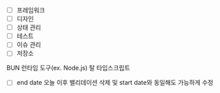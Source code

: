 - [ ] 프레임워크 
- [ ] 디자인
- [ ] 상태 관리
- [ ] 테스트
- [ ] 이슈 관리
- [ ] 저장소

BUN 런타임 도구(ex. Node.js)
탈 타입스크립트 

- [ ] end date 오늘 이후 밸리데이션 삭제 및 start date와 동일해도 가능하게 수정